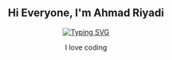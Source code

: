 <p>
  <h2 align="center">Hi Everyone, I'm Ahmad Riyadi</h2>
</p>

<p align="center">
<a href="https://git.io/typing-svg">
  <img src="https://readme-typing-svg.herokuapp.com?font=Pixelify+Sans&weight=500&size=35&pause=1000&color=07F49E&center=true&vCenter=true&width=435&lines=WELCOME+TO+MY+GITHUB;CODE+SMARTER+NOT+HARDER" alt="Typing SVG" />
</a>
</p>

<p align="center">
  I love coding 
</p>
